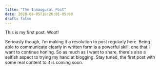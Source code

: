 ```yaml
---
title: "The Innaugural Post"
date: 2020-08-05T16:26:01-05:00
draft: false
---
```


This is my first post. Woot!

Seriously though, I'm making it a resolution to post regularly here. Being able to communicate clearly in written form is a powerful skill, one that I want to continue honing. So as much as I want to share, there's also a selfish aspect to trying my hand at blogging. Stay tuned, the first post with some real content to it is coming soon.
